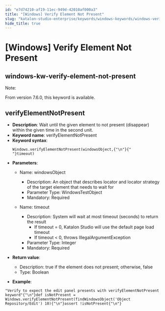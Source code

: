 ```yaml
---
id: "e7d74210-af19-11ec-949d-42010af000a3"
title: "[Windows] Verify Element Not Present"
slug: "katalon-studio-enterprise/keywords/windows-keywords/windows-verify-element-not-present"
hide_title: true
---
```


# <a id="id_0" class="anchor_top_offset"/><a id="ariaid-title1" class="anchor_top_offset"/>[Windows] Verify Element Not Present

  

## <a id="id_0__id" class="anchor_top_offset"/>windows-kw-verify-element-not-present

              
<div xmlns="http://www.w3.org/1999/xhtml" className="note note note_note"><span className="note__title">Note:</span> 
  <p className="p">From version 7.6.0, this keyword is available.</p>
</div>
      
  

## <a id="id_0__id_1" class="anchor_top_offset"/>verifyElementNotPresent

              
<ul xmlns="http://www.w3.org/1999/xhtml" className="ul">   <li className="li">     <strong className="ph b">Description</strong>: Wait until the given element to     not present (disappear) within the given time in the second     unit.</li>   <li className="li">     <strong className="ph b">Keyword name</strong>: verifyElementNotPresent</li>   <li className="li">     <strong className="ph b">Keyword syntax</strong>:     <pre className="pre codeblock"><code>Windows.verifyElementNotPresent(windowsObject,{"\n"}{"               "}timeout)</code></pre>   </li>   <li className="li">     <p className="p">       <strong className="ph b">Parameters</strong>:</p>     <ul className="ul">       <li className="li">         <p className="p">Name: windowsObject</p>         <ul className="ul">           <li className="li">Description: An object that describes locator and locator             strategy of the target element that needs to wait for</li>           <li className="li">Parameter Type: WindowsTestObject</li>           <li className="li">Mandatory: Required</li>         </ul>       </li>       <li className="li">         <p className="p">Name: timeout</p>         <ul className="ul">           <li className="li">Description: System will wait at most timeout (seconds) to             return the result              <ul className="ul">               <li className="li">If timeout = 0, Katalon Studio will use the default page load                 timeout</li>               <li className="li">If timeout &lt; 0, throws IllegalArgumentException</li>             </ul>           </li>           <li className="li">Parameter Type: Integer</li>           <li className="li">Mandatory: Required</li>         </ul>       </li>     </ul>   </li>   <li className="li">     <p className="p">       <strong className="ph b">Return value</strong>:</p>     <ul className="ul">       <li className="li">Description: true if the element does not present; otherwise,         false</li>       <li className="li">Type: Boolean</li>     </ul>   </li>   <li className="li">     <p className="p">       <strong className="ph b">Example</strong>:</p>   </li> </ul> 
              
<pre xmlns="http://www.w3.org/1999/xhtml" className="pre codeblock"><code>"Verify to expect the edit panel presents with verifyElementNotPresent keyword"{"\n"}def isNotPresent = Windows.verifyElementNotPresent(findWindowsObject('Object Repository/Edit') 10){"\n"}assert !isNotPresent{"\n"}</code></pre> 
            


